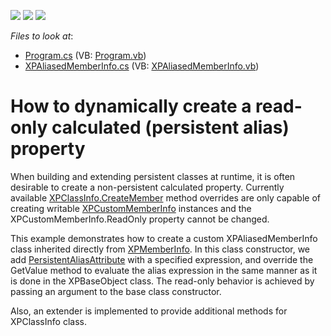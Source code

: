 <!-- default badges list -->
![](https://img.shields.io/endpoint?url=https://codecentral.devexpress.com/api/v1/VersionRange/128585826/23.2.1%2B)
[![](https://img.shields.io/badge/Open_in_DevExpress_Support_Center-FF7200?style=flat-square&logo=DevExpress&logoColor=white)](https://supportcenter.devexpress.com/ticket/details/E3473)
[![](https://img.shields.io/badge/📖_How_to_use_DevExpress_Examples-e9f6fc?style=flat-square)](https://docs.devexpress.com/GeneralInformation/403183)
<!-- default badges end -->
<!-- default file list -->
*Files to look at*:

* [Program.cs](./CS/ConsoleApplication17/Program.cs) (VB: [Program.vb](./VB/ConsoleApplication17/Program.vb))
* [XPAliasedMemberInfo.cs](./CS/ConsoleApplication17/XPAliasedMemberInfo.cs) (VB: [XPAliasedMemberInfo.vb](./VB/ConsoleApplication17/XPAliasedMemberInfo.vb))
<!-- default file list end -->
# How to dynamically create a read-only calculated (persistent alias) property


<p>When building and extending persistent classes at runtime, it is often desirable to create a non-persistent calculated property. Currently available <a href="https://documentation.devexpress.com/#CoreLibraries/DevExpressXpoMetadataXPClassInfo_CreateMembertopic">XPClassInfo.CreateMember</a> method overrides are only capable of creating writable <a href="https://documentation.devexpress.com/CoreLibraries/clsDevExpressXpoMetadataXPCustomMemberInfotopic.aspx">XPCustomMemberInfo</a> instances and the XPCustomMemberInfo.ReadOnly property cannot be changed.</p>
<p>This example demonstrates how to create a custom XPAliasedMemberInfo class inherited directly from <a href="https://documentation.devexpress.com/CoreLibraries/clsDevExpressXpoMetadataXPMemberInfotopic.aspx">XPMemberInfo</a>. In this class constructor, we add <a href="https://documentation.devexpress.com/CoreLibraries/clsDevExpressXpoPersistentAliasAttributetopic.aspx">PersistentAliasAttribute</a> with a specified expression, and override the GetValue method to evaluate the alias expression in the same manner as it is done in the XPBaseObject class. The read-only behavior is achieved by passing an argument to the base class constructor.</p>
<p>Also, an extender is implemented to provide additional methods for XPClassInfo class.</p>
<p> </p>

<br/>


